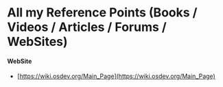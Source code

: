 # All my Reference Points (Books / Videos / Articles / Forums / WebSites)


#### WebSite
- [https://wiki.osdev.org/Main_Page](https://wiki.osdev.org/Main_Page)
